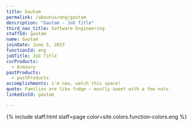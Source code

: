 ```yaml
---
title: Gautam
permalink: /aboutus/eng/gautam
description: "Gautam - Job Title"
third_nav_title: Software Engineering
staffId: gautam
name: Gautam
joinDate: June 5, 2023
functionId: eng
jobTitle: Job Title
curProducts:
  - Armoury
pastProducts:
  - pastProducts
accomplishments: i'm new, watch this space!
quote: Families are like fudge – mostly sweet with a few nuts.
linkedinId: gautam

---
```


{% include staff.html staff=page color=site.colors.function-colors.eng %}
